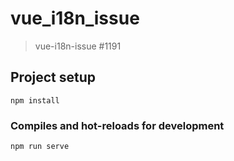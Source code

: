 # vue_i18n_issue

> vue-i18n-issue #1191

## Project setup
```
npm install
```

### Compiles and hot-reloads for development
```
npm run serve
```
